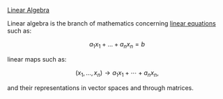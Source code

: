 [Linear Algebra](https://en.wikipedia.org/wiki/Linear_algebra)


Linear algebra is the branch of mathematics concerning [linear equations](https://en.wikipedia.org/wiki/Linear_equation) such as:

```math
 a_1x_1 + \dots + a_nx_n = b
```
linear maps such as:

```math
 (x_{1},\dots ,x_{n}) \to a_{1}x_{1}+\cdots +a_{n}x_{n},
```
and their representations in vector spaces and through matrices.
